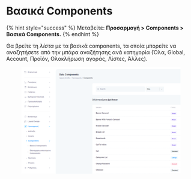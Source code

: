 # Βασικά Components

{% hint style="success" %}
Μεταβείτε: **Προσαρμογή > Components > Βασικά Components.**
{% endhint %}

Θα βρείτε τη _λίστα_ με τα βασικά components, τα οποία μπορείτε να αναζητήσετε από την μπάρα αναζήτησης ανά κατηγορία (Όλα, Global, Account, Προϊόν, Ολοκλήρωση αγοράς, Λίστες, Άλλες).&#x20;

<figure><img src="../../.gitbook/assets/ScreenHunter 842.png" alt=""><figcaption></figcaption></figure>
